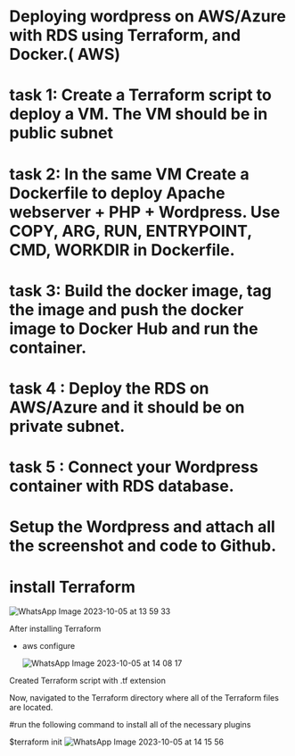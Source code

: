 # Deploying wordpress on AWS/Azure with RDS using Terraform, and Docker.( AWS)

# task 1: Create a Terraform script to deploy a VM. The VM should be in public subnet
# task 2: In the same VM Create a Dockerfile to deploy Apache webserver + PHP + Wordpress. Use COPY, ARG, RUN, ENTRYPOINT, CMD, WORKDIR in Dockerfile.
# task 3: Build the docker image, tag the image and push the docker image to Docker Hub and run the container.
# task 4 : Deploy the RDS on AWS/Azure and it should be on private subnet.
# task 5 : Connect your Wordpress container with RDS database.
# Setup the Wordpress and attach all the screenshot and code to Github. 

# install Terraform
![WhatsApp Image 2023-10-05 at 13 59 33](https://github.com/manikantaraju427/Discover-Dollar/assets/125948783/94ecb0cd-e77b-4cb7-ab7c-83d3ee70a48a)

After installing Terraform

* aws configure

  ![WhatsApp Image 2023-10-05 at 14 08 17](https://github.com/manikantaraju427/Discover-Dollar/assets/125948783/ea8a9f5d-05a9-4a3e-9edb-d6a4bc863b7c)
  
Created  Terraform script with .tf extension

Now, navigated to the Terraform directory where all of the Terraform files are located. 

#run the following command to install all of the necessary plugins

$terraform init
![WhatsApp Image 2023-10-05 at 14 15 56](https://github.com/manikantaraju427/Discover-Dollar/assets/125948783/80cb8805-510a-48b9-9cb6-a0c35dd57453)








